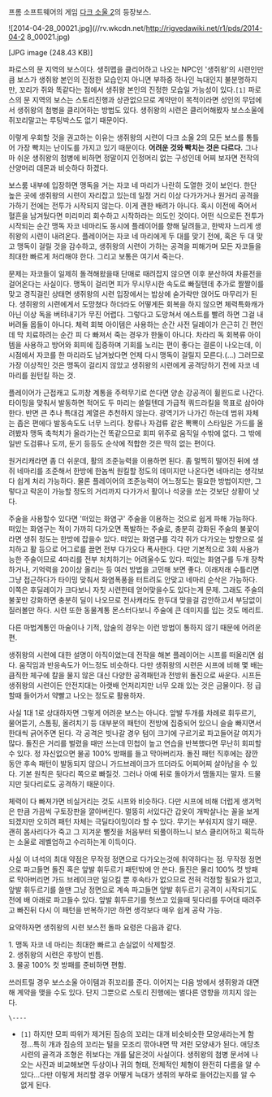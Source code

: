 프롬 소프트웨어의 게임 [다크 소울 2](%EB%8B%A4%ED%81%AC%20%EC%86%8C%EC%9A%B8%202.md)의
등장보스.

![2014-04-28_00021.jpg](//rv.wkcdn.net/http://rigvedawiki.net/r1/pds/2014-04-2
8_00021.jpg)

[JPG image (248.43 KB)]

파로스의 문 지역의 보스이다. 생쥐맵을 클리어하고 나오는 NPC인 '생쥐왕'의 시련인만큼 보스가 생쥐왕 본인의 진정한 모습인지 아니면 부하중
하나인 늑대인지 불분명하지만, 꼬리가 쥐와 똑같다는 점에서 생쥐왕 본인의 진정한 모습일 가능성이 있다.`[1]` 파로스의 문 지역의 보스는
스토리진행과 상관없으므로 계약만이 목적이라면 성인의 무덤에서 생쥐왕의 첨병을 클리어하는 방법도 있다. 생쥐왕의 시련은 클리어해봤자 보스소울에
쥐꼬리말고는 루팅박스도 없기 때문이다.

이렇게 우회할 것을 권고하는 이유는 생쥐왕의 시련이 다크 소울 2의 모든 보스를 통틀어 가장 빡치는 난이도를 가지고 있기 때문이다.
**어려운 것와 빡치는 것은 다르다.** 그나마 쉬운 생쥐왕의 첨병에 비하면 정말이지 인정머리 없는 구성인데 어찌 보자면 전작의 산양머리
데몬과 비슷하다 하겠다.

보스룸 내부에 입장하면 맹독을 거는 자코 네 마리가 나란히 도열한 것이 보인다. 한단 높은 곳에 생쥐왕의 시련이 자리잡고 있는데 일정 거리
이상 다가가거나 원거리 공격을 가하기 전에는 전투가 시작되지 않는다. 이게 괜한 배려가 아니다. 혹시 이전에 죽어서 혈흔을 남겨뒀다면
미리미리 회수하고 시작하라는 의도인 것이다. 어떤 식으로든 전투가 시작되는 순간 맹독 자코 네마리도 동시에 플레이어를 향해 달려들고, 한박자
느리게 생쥐왕의 시련이 내려온다. 플레이어는 자코 네 마리에게 두 대를 맞기 전에, 혹은 두 대 맞고 맹독이 걸릴 것을 감수하고, 생쥐왕의
시련이 가하는 공격을 피해가며 모든 자코들을 최대한 빠르게 처리해야 한다. 그리고 보통은 여기서 죽는다.

문제는 자코들이 일제히 돌격해왔을때 단매로 때려잡지 않으면 이후 분산하여 차륜전을 걸어온다는 사실이다. 맹독이 걸리면 피가 무시무시한 속도로
빠질텐데 추가로 짤짤이를 맞고 경직걸린 상태면 생쥐왕의 시련 입장에서는 밥상에 숟가락만 얹어도 마무리가 된다. 생쥐왕의 시련에게서 도망쳤다
하더라도 어떻게든 회복을 하지 않으면 체력특화캐가 아닌 이상 독을 버텨내기가 무진 어렵다. 그렇다고 도망쳐서 에스트를 빨려 하면 그걸
내버려둘 몹들이 아니다. 체력 회복 아이템은 사용하는 순간 사전 딜레이가 은근히 긴 편인데 막 치료하려는 순간 피 다 빠져서 죽는 경우가
한둘이 아니다. 차라리 독 회복류 아이템을 사용하고 방어와 회피에 집중하며 기회를 노리는 편이 좋다는 결론이 나오는데, 이 시점에서 자코를
한 마리라도 남겨놨다면 언제 다시 맹독이 걸릴지 모른다.(...) 그러므로 가장 이상적인 것은 맹독이 걸리지 않았고 생쥐왕의 시련에게
공격당하기 전에 자코 네 마리를 원턴킬 하는 것.

플레이어가 근접캐고 도끼창 계통을 주력무기로 쓴다면 양손 강공격이 휠윈드로 나간다. 타이밍을 맞춰서 발동하면 적어도 두 마리는 쓸릴텐데
가급적 쿼드라킬을 목표로 삼아야 한다. 반면 큰 추나 특대검 계열은 추천하지 않는다. 광역기가 나가긴 하는데 범위 자체는 좁은 편에다
발동속도도 너무 느리다. 창류나 자검류 같은 뽁뽁이 스타일은 가드를 올려봤자 맹독 축척치가 올라가는건 똑같으므로 회피 위주로 움직일 수밖에
없다. 그 밖에 일반 도검류나 도끼, 둔기 등등도 순삭에 적합한 것은 딱히 없는 편이다.

원거리캐라면 좀 더 쉬운데, 활의 조준능력을 이용하면 된다. 좀 멀찍히 떨어진 뒤에 생쥐 네마리를 조준해서 한방에 한놈씩 원킬할 정도의
데미지만 나온다면 네마리는 생각보다 쉽게 처리 가능하다. 물론 플레이어의 조준능력이 어느정도는 필요한 방법이지만, 그렇다고 락온이 가능할
정도의 거리까지 다가가서 활이나 석궁을 쏘는 것보단 상황이 낫다.

주술을 사용할수 있다면 '떠있는 화염구' 주술을 이용하는 것으로 쉽게 파해 가능하다. 떠있는 화염구는 적이 가까히 다가오면 폭발하는 주술로,
충분히 강화된 주술의 불꽃이라면 생쥐 정도는 한방에 잡을수 있다. 떠있는 화염구를 각각 쥐가 다가오는 방향으로 설치하고 활 등으로 어그로를
끌면 전부 다가오다 폭사한다. 다만 기본적으로 3회 사용가능한 주술이므로 4마리를 전부 처치하기는 어려울수도 있다. 떠있는 화염구를 두개
장착하거나, 기억력을 20이상 올리는 등 여러 방법을 고민해 보면 좋다. 이래저래 수틀리면 그냥 접근하다가 타이밍 맞춰서 화염폭풍을 터트려도
안맞고 네마리 순삭은 가능하다. 이쪽은 후딜레이가 크다보니 자칫 시련한테 얻어맞을수도 있다는게 문제. 그래도 주술의 불꽃만 강화하면 충분히
딜이 나오므로 전사캐라도 한두대 맞을걸 감안하고서 부담없이 질러볼만 하다. 시련 또한 동물계통 몬스터다보니 주술에 큰 데미지를 입는 것도
메리트.

다른 마법계통인 마술이나 기적, 암술의 경우는 이런 방법이 통하지 않기 때문에 어려운 편.

생쥐왕의 시련에 대한 설명이 아직이었는데 전작을 해본 플레이어는 시프를 떠올리면 쉽다. 움직임과 반응속도가 어느정도 비슷하다. 다만 생쥐왕의
시련은 시프에 비해 몇 배는 큼직한 체구에 칼을 물지 않은 대신 다양한 공격패턴과 전방위 돌진으로 싸운다. 시프든 생쥐왕의 시련이든
안전지대는 아랫배 언저리지만 너무 오래 있는 것은 금물이다. 정 급할때 들어가서 약빨고 나오는 정도로 활용하자.

사실 1대 1로 상대하자면 그렇게 어려운 보스는 아니다. 앞발 두개를 차례로 휘두르기, 물어뜯기, 스톰핑, 올려치기 등 대부분의 패턴이
전방에 집중되어 있으니 슬슬 빠지면서 한대씩 긁어주면 된다. 각 공격은 빗나갈 경우 텀이 크기에 구르기로 파고들어갈 여지가 많다. 돌진은
거리를 벌렸을 때만 쓰는데 민첩이 높고 연습을 반복했다면 무난히 회피할 수 있다. 정 자신없으면 물공 100% 방패를 들고 막아버리자. 돌진
패턴 직후에는 잠깐동안 후속 패턴이 발동되지 않으니 가드브레이크가 뜨더라도 어찌어찌 살아남을 수 있다. 기본 원칙은 뒷다리 쪽으로 빠질것.
그러나 아예 뒤로 돌아가서 맴돌지는 말자. 드물지만 뒷다리로도 공격하기 때문이다.

체력이 다 빠져가면 비실거리는 것도 시프와 비슷하다. 다만 시프에 비해 더럽게 생겨먹은 만큼 가끔씩 구토장판을 깔아버린다. 멀뚱히 서있다간
갑옷이 개박살나는 꼴을 보게 되겠지만 오히려 패턴 자체는 극딜타이밍이라 할 수 있다. 무기는 부숴지지 않기 때문. 괜히 몸사리다가 죽고 그
지겨운 뻘짓을 처음부터 되풀이하느니 보스 클리어하고 획득하는 소울로 레벨업하고 수리하는게 이득이다.

사실 이 녀석의 최대 약점은 무작정 정면으로 다가오는것에 취약하다는 점. 무작정 정면으로 파고들면 돌진 혹은 앞발 휘두르기 패턴밖에 안
쓴다. 돌진은 물리 100% 컷 방패로 막아버리면 가드 브레이크만 일으킬 뿐 후속타가 없으므로 전혀 걱정할 필요가 없고, 앞발 휘두르기를
쓸땐 그냥 정면으로 계속 파고들면 앞발 휘두르기 공격이 시작되기도 전에 배 아래로 파고들수 있다. 앞발 휘두르기를 헛쓰고 있을때 뒷다리를
두어대 때려주고 빠진뒤 다시 이 패턴을 반복하기만 하면 생각보다 매우 쉽게 공략 가능.

요약하자면 생쥐왕의 시련 보스전 돌파 요령은 다음과 같다.

1\. 맹독 자코 네 마리는 최대한 빠르고 손실없이 삭제할것.  
2\. 생쥐왕의 시련은 후방이 빈틈.  
3\. 물공 100% 컷 방패를 준비하면 편함.

쓰러트릴 경우 보스소울 아이템과 쥐꼬리를 준다. 이어지는 다음 방에서 생쥐왕과 대면해 계약을 맺을 수도 있다. 단지 그뿐으로 스토리 진행에는
별다른 영향을 끼치지 않는다.

`\----`

  * `[1]` 하지만 모피 따위가 제거된 짐승의 꼬리는 대개 비슷비슷한 모양새라는게 함정...특히 개과 짐승의 꼬리는 털을 모조리 깎아내면 딱 저런 모양새가 된다. 애당초 시련의 골격과 조형은 쥐보다는 개를 닮은것이 사실이다. 생쥐왕의 첨병 문서에 나오는 사진과 비교해보면 두상이나 귀의 형태, 전체적인 체형이 완전히 다름을 알 수 있다...다만 이렇게 처리할 경우 어떻게 늑대가 생쥐의 부하로 들어갔는지를 알 수 없게 된다.

